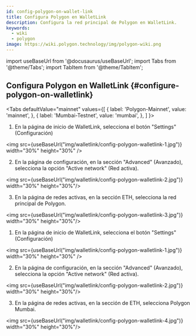 ```yaml
---
id: config-polygon-on-wallet-link
title: Configura Polygon en WalletLink
description: Configura la red principal de Polygon en WalletLink.
keywords:
  - wiki
  - polygon
image: https://wiki.polygon.technology/img/polygon-wiki.png
---
```

import useBaseUrl from '@docusaurus/useBaseUrl';
import Tabs from '@theme/Tabs';
import TabItem from '@theme/TabItem';


## Configura Polygon en WalletLink {#configure-polygon-on-walletlink}

<Tabs
defaultValue="mainnet"
values={[
{ label: 'Polygon-Mainnet', value: 'mainnet', },
{ label: 'Mumbai-Testnet', value: 'mumbai', },
]
}>

<TabItem value="mainnet">

1. En la página de inicio de WalletLink, selecciona el botón "Settings" (Configuración)

<img src={useBaseUrl("img/walletlink/config-polygon-walletlink-1.jpg")} width="30%" height="30%" />

2. En la página de configuración, en la sección "Advanced" (Avanzado), selecciona la opción "Active network" (Red activa).

<img src={useBaseUrl("img/walletlink/config-polygon-walletlink-2.jpg")} width="30%" height="30%"/>

3. En la página de redes activas, en la sección ETH, selecciona la red principal de Polygon.

<img src={useBaseUrl("img/walletlink/config-polygon-walletlink-3.jpg")} width="30%" height="30%"/>

</TabItem>

<TabItem value="mumbai">

1. En la página de inicio de WalletLink, selecciona el botón "Settings" (Configuración)

<img src={useBaseUrl("img/walletlink/config-polygon-walletlink-1.jpg")} width="30%" height="30%" />

2. En la página de configuración, en la sección "Advanced" (Avanzado), selecciona la opción "Active network" (Red activa).

<img src={useBaseUrl("img/walletlink/config-polygon-walletlink-2.jpg")} width="30%" height="30%"/>

3. En la página de redes activas, en la sección de ETH, selecciona Polygon Mumbai.

<img src={useBaseUrl("img/walletlink/config-polygon-walletlink-4.jpg")} width="30%" height="30%"/>
</TabItem>


</Tabs>